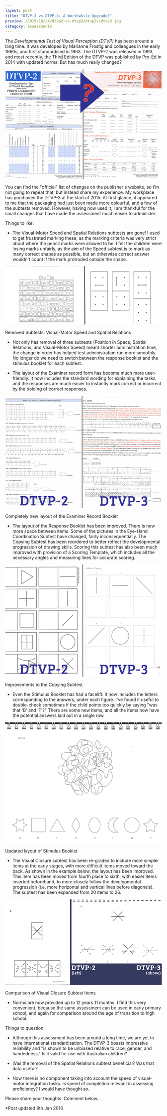 ```yaml
---
layout: post
title: "DTVP-2 vs DTVP-3: A Worthwhile Upgrade?"
preview: /2015/10/24/dtvp2-vs-dtvp3/dtvp2vsdtvp3.jpg
category: assessments
---
```


The *Developmental Test of Visual Perception (DTVP)* has been around a long time. It was 
developed by Marianne Frostig and colleagues in the early 1960s, and first standardised in 1963.
The DTVP-2 was released in 1993, and most recently, the Third Edition of the DTVP
was published by [<u>Pro-Ed</u>](http://www.proedinc.com/customer/ProductView.aspx?ID=5697&sSearchWord=)
in 2014 with updated norms. But has much really changed?

![Examiner Record Booklets](2015/10/24/dtvp2-vs-dtvp3/dtvp2vsdtvp3.jpg)

You can find the "official" list of changes on the publisher's website, so I'm 
not going to repeat that, but instead share my experience.
My workplace has purchased the DTVP-3 at the start of 2015. At first glance, it 
appeared to me that the packaging had just been made more colourful, and a few 
of the subtests removed. However, having now used it, I am thankful for the small 
changes that have made the assessment much easier to administer.

Things to like:

* The Visual-Motor Speed and Spatial Relations subtests are gone! I used to get 
frustrated marking these, as the marking criteria was very strict about where the 
pencil marks were allowed to be. I felt the children were losing marks unfairly,
as the aim of the Speed subtest is to mark as many correct shapes as possible, but 
an otherwise correct answer wouldn't count if the mark protruded outside the shape.

![Removed Subtests](2015/10/24/dtvp2-vs-dtvp3/cutsubtests.jpg)
<p class="caption">Removed Subtests: Visual-Motor Speed and Spatial Relations</p>

* Not only has removal of three subtests (Position in Space, Spatial Relations, 
and Visual-Motor Speed) meant shorter administration time, the change in order
has helped test administration run more smoothly. No longer do we need to switch 
between the response booklet and the stimulus booklet for each subtest.

* The layout of the Examiner record form has become much more user-friendly. It
now includes the standard wording for explaining the tasks, and the responses are
much easier to instantly mark correct or incorrect by the bolding of correct responses.

![Inside Examiner Record Booklets](2015/10/24/dtvp2-vs-dtvp3/examinerform.jpg)
<p class="caption">Completely new layout of the Examiner Record Booklet</p>

* The layout of the Response Booklet has been improved. There is now more space between items.
Some of the pictures in the Eye-Hand Coordination Subtest have changed, fairly inconsequentially.
The Copying Subtest has been reordered to better reflect the developmental progression of
drawing skills. Scoring this subtest has also been much improved with provision of
a Scoring Template, which includes all the necessary angles and measuring lines for accurate scoring.

![Improvements to the Copying Subtest](2015/10/24/dtvp2-vs-dtvp3/copying_subtest.jpg)
<p class="caption">Improvements to the Copying Subtest</p>

* Even the Stimulus Booklet has had a facelift. It now includes the letters corresponding to
the answers, under each figure. I've found it useful to double-check sometimes if
the child points too quickly by saying "was that 'B' and 'F'?" There are some new items,
and all the items now have the potential answers laid out in a single row.

![Updated Stimulus Layout](2015/10/24/dtvp2-vs-dtvp3/updatedlayout.jpg)
<p class="caption">Updated layout of Stimulus Booklet</p>

* The Visual Closure subtest has been re-graded to include more simpler items at the
early stages, with more difficult items moved toward the back. As shown in the example
below, the layout has been improved. This item has been moved from fourth place to
sixth, with easier items inserted beforehand, to more closely follow the developmental
progression (i.e. more horizontal and vertical lines before diagonals). The subtest has been
expanded from 20 items to 26.

![Comparison of Visual Closure items](2015/10/24/dtvp2-vs-dtvp3/itemcomparison.jpg)
<p class="caption">Comparison of Visual Closure Subtest Items</p>

* Norms are now provided up to 12 years 11 months. I find this very convenient,
because the same assessment can be used in early primary school, and again for 
comparison around the age of transition to high school.

Things to question:

* Although this assessment has been around a long time, we are yet to have international
standardisation. The DTVP-3 boasts impressive reliability and "is shown to be unbiased 
relative to race, gender, and handedness." Is it valid for use with Australian children?

* Was the removal of the Spatial Relations subtest beneficial? Was that data useful?

* Now there is no component taking into account the speed of visual-motor integration tasks.
Is speed of completion relevant in assessing proficiency? I would have thought so.

Please share your thoughts. Comment below...

<p class="caption">*Post updated 8th Jan 2016</p>

<br>